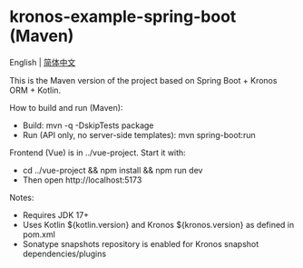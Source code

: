 # kronos-example-spring-boot (Maven)

English | [简体中文](./README-zh_CN.md)

This is the Maven version of the project based on Spring Boot + Kronos ORM + Kotlin.

How to build and run (Maven):

- Build: mvn -q -DskipTests package
- Run (API only, no server-side templates): mvn spring-boot:run

Frontend (Vue) is in ../vue-project. Start it with:
- cd ../vue-project && npm install && npm run dev
- Then open http://localhost:5173

Notes:
- Requires JDK 17+
- Uses Kotlin ${kotlin.version} and Kronos ${kronos.version} as defined in pom.xml
- Sonatype snapshots repository is enabled for Kronos snapshot dependencies/plugins
